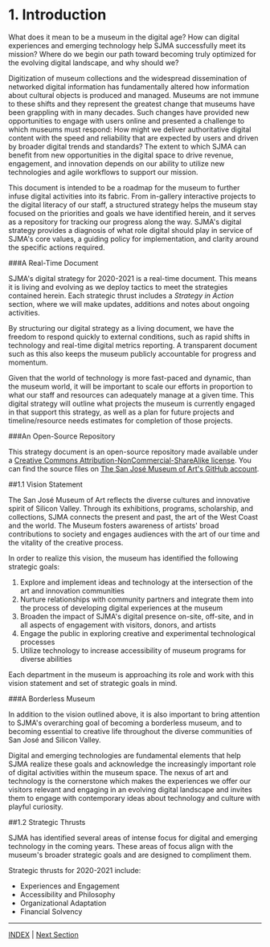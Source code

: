# 1. Introduction

What does it mean to be a museum in the digital age? How can digital experiences and emerging technology help SJMA successfully meet its mission? Where do we begin our path toward becoming truly optimized for the evolving digital landscape, and why should we?

Digitization of museum collections and the widespread dissemination of networked digital information has fundamentally altered how information about cultural objects is produced and managed. Museums are not immune to these shifts and they represent the greatest change that museums have been grappling with in many decades. Such changes have provided new opportunities to engage with users online and presented a challenge to which museums must respond: How might we deliver authoritative digital content with the speed and reliability that are expected by users and driven by broader digital trends and standards? The extent to which SJMA can benefit from new opportunities in the digital space to drive revenue, engagement, and innovation depends on our ability to utilize new technologies and agile workflows to support our mission.

This document is intended to be a roadmap for the museum to further infuse digital activities into its fabric. From in-gallery interactive projects to the digital literacy of our staff, a structured strategy helps the museum stay focused on the priorities and goals we have identified herein, and it serves as a repository for tracking our progress along the way. SJMA's digital strategy provides a diagnosis of what role digital should play in service of SJMA's core values, a guiding policy for implementation, and clarity around the specific actions required.

###A Real-Time Document

SJMA's digital strategy for 2020-2021 is a real-time document. This means it is living and evolving as we deploy tactics to meet the strategies contained herein. Each strategic thrust includes a *Strategy in Action* section, where we will make updates, additions and notes about ongoing activities.

By structuring our digital strategy as a living document, we have the freedom to respond quickly to external conditions, such as rapid shifts in technology and real-time digital metrics reporting. A transparent document such as this also keeps the museum publicly accountable for progress and momentum.

Given that the world of technology is more fast-paced and dynamic, than the museum world, it will be important to scale our efforts in proportion to what our staff and resources can adequately manage at a given time. This digital strategy will outline what projects the museum is currently engaged in that support this strategy, as well as a plan for future projects and timeline/resource needs estimates for completion of those projects.

###An Open-Source Repository

This strategy document is an open-source repository made available under a [Creative Commons Attribution-NonCommercial-ShareAlike license](http://creativecommons.org/licenses/by-nc-sa/4.0/). You can find the source files on [The San José Museum of Art's GitHub account](XXXXX).

##1.1 Vision Statement

The San José Museum of Art reflects the diverse cultures and innovative spirit of Silicon Valley. Through its exhibitions, programs, scholarship, and collections, SJMA connects the present and past, the art of the West Coast and the world. The Museum fosters awareness of artists' broad contributions to society and engages audiences with the art of our time and the vitality of the creative process.

In order to realize this vision, the museum has identified the following strategic goals:

1. Explore and implement ideas and technology at the intersection of the art and innovation communities
2. Nurture relationships with community partners and integrate them into the process of developing digital experiences at the museum
3. Broaden the impact of SJMA's digital presence on-site, off-site, and in all aspects of engagement with visitors, donors, and artists
4. Engage the public in exploring creative and experimental technological processes
5. Utilize technology to increase accessibility of museum programs for diverse abilities

Each department in the museum is approaching its role and work with this vision statement and set of strategic goals in mind.

###A Borderless Museum

In addition to the vision outlined above, it is also important to bring attention to SJMA's overarching goal of becoming a borderless museum, and to becoming essential to creative life throughout the diverse communities of San José and Silicon Valley.

Digital and emerging technologies are fundamental elements that help SJMA realize these goals and acknowledge the increasingly important role of digital activities within the museum space. The nexus of art and technology is the cornerstone which makes the experiences we offer our visitors relevant and engaging in an evolving digital landscape and invites them to engage with contemporary ideas about technology and culture with playful curiosity.

##1.2 Strategic Thrusts

SJMA has identified several areas of intense focus for digital and emerging technology in the coming years. These areas of focus align with the museum's broader strategic goals and are designed to compliment them.

Strategic thrusts for 2020-2021 include:

* Experiences and Engagement
* Accessibility and Philosophy
* Organizational Adaptation
* Financial Solvency

-----

[INDEX](index.md) | [Next Section](02_Experiences_and_Engagement.md)
